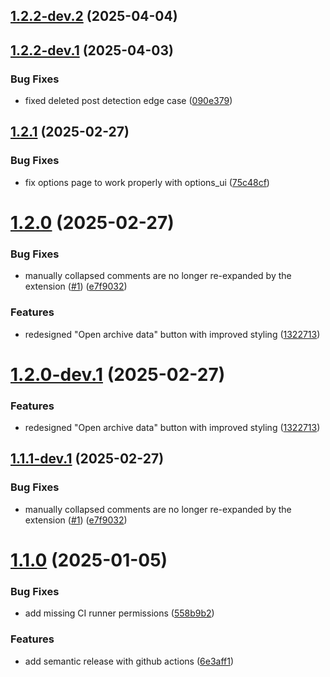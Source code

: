 ## [1.2.2-dev.2](https://github.com/Fubs/reddit-uncensored/compare/v1.2.2-dev.1...v1.2.2-dev.2) (2025-04-04)

## [1.2.2-dev.1](https://github.com/Fubs/reddit-uncensored/compare/v1.2.1...v1.2.2-dev.1) (2025-04-03)


### Bug Fixes

* fixed deleted post detection edge case ([090e379](https://github.com/Fubs/reddit-uncensored/commit/090e379a9fb146463adf9977fa0f3a4539d8ed4b))

## [1.2.1](https://github.com/Fubs/reddit-uncensored/compare/v1.2.0...v1.2.1) (2025-02-27)


### Bug Fixes

* fix options page to work properly with options_ui ([75c48cf](https://github.com/Fubs/reddit-uncensored/commit/75c48cf81d0f3ed86ae44d46cc90e8ecab8bcf1c))

# [1.2.0](https://github.com/Fubs/reddit-uncensored/compare/v1.1.0...v1.2.0) (2025-02-27)


### Bug Fixes

* manually collapsed comments are no longer re-expanded by the extension ([#1](https://github.com/Fubs/reddit-uncensored/issues/1)) ([e7f9032](https://github.com/Fubs/reddit-uncensored/commit/e7f9032a5f5254098b5accd8f85e375e488ba061))


### Features

* redesigned "Open archive data" button with improved styling ([1322713](https://github.com/Fubs/reddit-uncensored/commit/13227133136494eea4638f99c0a43c45656be0bb))

# [1.2.0-dev.1](https://github.com/Fubs/reddit-uncensored/compare/v1.1.1-dev.1...v1.2.0-dev.1) (2025-02-27)


### Features

* redesigned "Open archive data" button with improved styling ([1322713](https://github.com/Fubs/reddit-uncensored/commit/13227133136494eea4638f99c0a43c45656be0bb))

## [1.1.1-dev.1](https://github.com/Fubs/reddit-uncensored/compare/v1.1.0...v1.1.1-dev.1) (2025-02-27)


### Bug Fixes

* manually collapsed comments are no longer re-expanded by the extension ([#1](https://github.com/Fubs/reddit-uncensored/issues/1)) ([e7f9032](https://github.com/Fubs/reddit-uncensored/commit/e7f9032a5f5254098b5accd8f85e375e488ba061))

# [1.1.0](https://github.com/Fubs/reddit-uncensored/compare/v1.0.0...v1.1.0) (2025-01-05)


### Bug Fixes

* add missing CI runner permissions ([558b9b2](https://github.com/Fubs/reddit-uncensored/commit/558b9b25d08334bb90d9d339db67a9a245c9eecd))


### Features

* add semantic release with github actions ([6e3aff1](https://github.com/Fubs/reddit-uncensored/commit/6e3aff1b20f6cedf70e1201ffedf374489077555))
